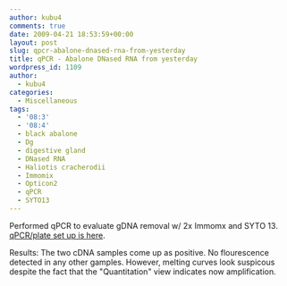 ```yaml
---
author: kubu4
comments: true
date: 2009-04-21 18:53:59+00:00
layout: post
slug: qpcr-abalone-dnased-rna-from-yesterday
title: qPCR - Abalone DNased RNA from yesterday
wordpress_id: 1109
author:
  - kubu4
categories:
  - Miscellaneous
tags:
  - '08:3'
  - '08:4'
  - black abalone
  - Dg
  - digestive gland
  - DNased RNA
  - Haliotis cracherodii
  - Immomix
  - Opticon2
  - qPCR
  - SYTO13
---
```


Performed qPCR to evaluate gDNA removal w/ 2x Immomx and SYTO 13. [qPCR/plate set up is here](https://eagle.fish.washington.edu/Arabidopsis/Notebook%20Workup%20Files/20090421-01.jpg).

Results: The two cDNA samples come up as positive. No flourescence detected in any other gamples. However, melting curves look suspicous despite the fact that the "Quantitation" view indicates now amplification.
